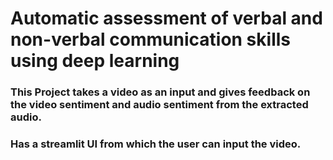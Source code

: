 # Automatic assessment of verbal and non-verbal communication skills using deep learning

### This Project takes a video as an input and gives feedback on the video sentiment and audio sentiment from the extracted audio.
### Has a streamlit UI from which the user can input the video.